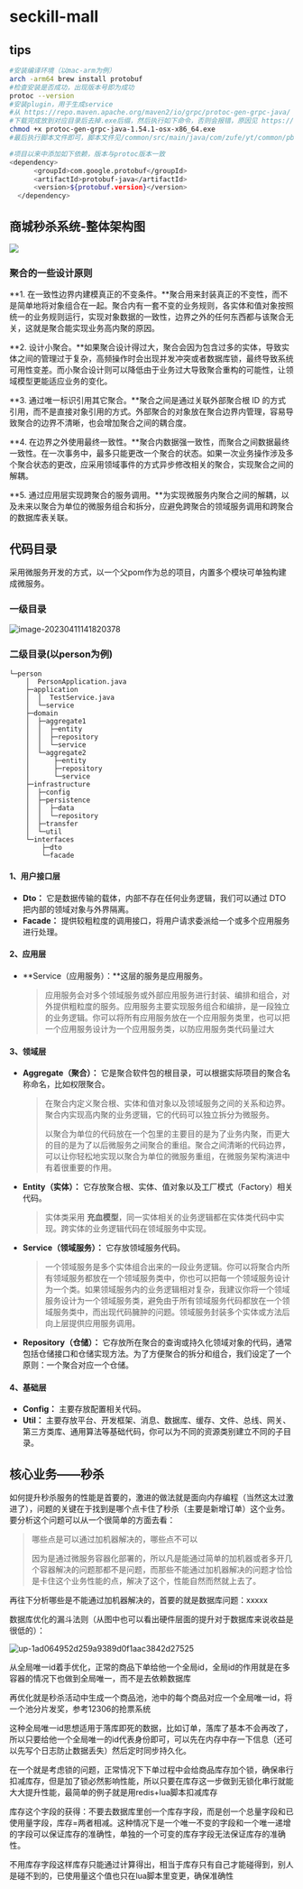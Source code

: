 # seckill-mall

## tips

```bash
#安装编译环境（以mac-arm为例）
arch -arm64 brew install protobuf
#检查安装是否成功，出现版本号即为成功
protoc --version
#安装plugin，用于生成service
#从 https://repo.maven.apache.org/maven2/io/grpc/protoc-gen-grpc-java/ 下载 protoc-gen-grpc-java-1.54.1-osx-x86_64.exe
#下载完成放到对应目录后去掉.exe后缀，然后执行如下命令，否则会报错，原因见 https://stackoverflow.com/questions/55023435/grpc-out-protoc-gen-grpc-plugin-failed-with-status-code-1-on-osx-java
chmod +x protoc-gen-grpc-java-1.54.1-osx-x86_64.exe
#最后执行脚本文件即可，脚本文件见/common/src/main/java/com/zufe/yt/common/pb/gen_code.sh

#项目以来中添加如下依赖，版本与protoc版本一致
<dependency>
      <groupId>com.google.protobuf</groupId>
      <artifactId>protobuf-java</artifactId>
      <version>${protobuf.version}</version>
  </dependency>
```

## 商城秒杀系统-整体架构图

![](https://typora-imagehost-1308499275.cos.ap-shanghai.myqcloud.com/mac/macimage-20230416203428539.png)

### 聚合的一些设计原则

**1. 在一致性边界内建模真正的不变条件。**聚合用来封装真正的不变性，而不是简单地将对象组合在一起。聚合内有一套不变的业务规则，各实体和值对象按照统一的业务规则运行，实现对象数据的一致性，边界之外的任何东西都与该聚合无关，这就是聚合能实现业务高内聚的原因。

**2. 设计小聚合。**如果聚合设计得过大，聚合会因为包含过多的实体，导致实体之间的管理过于复杂，高频操作时会出现并发冲突或者数据库锁，最终导致系统可用性变差。而小聚合设计则可以降低由于业务过大导致聚合重构的可能性，让领域模型更能适应业务的变化。

**3. 通过唯一标识引用其它聚合。**聚合之间是通过关联外部聚合根 ID 的方式引用，而不是直接对象引用的方式。外部聚合的对象放在聚合边界内管理，容易导致聚合的边界不清晰，也会增加聚合之间的耦合度。

**4. 在边界之外使用最终一致性。**聚合内数据强一致性，而聚合之间数据最终一致性。在一次事务中，最多只能更改一个聚合的状态。如果一次业务操作涉及多个聚合状态的更改，应采用领域事件的方式异步修改相关的聚合，实现聚合之间的解耦。

**5. 通过应用层实现跨聚合的服务调用。**为实现微服务内聚合之间的解耦，以及未来以聚合为单位的微服务组合和拆分，应避免跨聚合的领域服务调用和跨聚合的数据库表关联。

## 代码目录

采用微服务开发的方式，以一个父pom作为总的项目，内置多个模块可单独构建成微服务。

### 一级目录

![image-20230411141820378](https://typora-imagehost-1308499275.cos.ap-shanghai.myqcloud.com/2022-12/image-20230411141820378.png)

### 二级目录(以person为例)

```shell
└─person
    │  PersonApplication.java
    ├─application
    │  │  TestService.java
    │  └─service
    ├─domain
    │  ├─aggregate1
    │  │  ├─entity
    │  │  ├─repository
    │  │  └─service
    │  └─aggregate2
    │      ├─entity
    │      ├─repository
    │      └─service
    ├─infrastructure
    │  ├─config
    │  ├─persistence
    │  │  ├─data
    │  │  └─repository
    │  ├─transfer
    │  └─util
    └─interfaces
        ├─dto
        └─facade
```

#### 1、用户接口层

- **Dto：** 它是数据传输的载体，内部不存在任何业务逻辑，我们可以通过 DTO 把内部的领域对象与外界隔离。
- **Facade：** 提供较粗粒度的调用接口，将用户请求委派给一个或多个应用服务进行处理。

#### 2、应用层

- **Service（应用服务）：**这层的服务是应用服务。

  >应用服务会对多个领域服务或外部应用服务进行封装、编排和组合，对外提供粗粒度的服务。应用服务主要实现服务组合和编排，是一段独立的业务逻辑。你可以将所有应用服务放在一个应用服务类里，也可以把一个应用服务设计为一个应用服务类，以防应用服务类代码量过大

#### 3、领域层

- **Aggregate（聚合）：** 它是聚合软件包的根目录，可以根据实际项目的聚合名称命名，比如权限聚合。

  >在聚合内定义聚合根、实体和值对象以及领域服务之间的关系和边界。聚合内实现高内聚的业务逻辑，它的代码可以独立拆分为微服务。
  >
  >以聚合为单位的代码放在一个包里的主要目的是为了业务内聚，而更大的目的是为了以后微服务之间聚合的重组。聚合之间清晰的代码边界，可以让你轻松地实现以聚合为单位的微服务重组，在微服务架构演进中有着很重要的作用。

- **Entity（实体）：** 它存放聚合根、实体、值对象以及工厂模式（Factory）相关代码。

  >实体类采用 **充血模型**，同一实体相关的业务逻辑都在实体类代码中实现。跨实体的业务逻辑代码在领域服务中实现。

- **Service（领域服务）：** 它存放领域服务代码。

  >一个领域服务是多个实体组合出来的一段业务逻辑。你可以将聚合内所有领域服务都放在一个领域服务类中，你也可以把每一个领域服务设计为一个类。如果领域服务内的业务逻辑相对复杂，我建议你将一个领域服务设计为一个领域服务类，避免由于所有领域服务代码都放在一个领域服务类中，而出现代码臃肿的问题。领域服务封装多个实体或方法后向上层提供应用服务调用。

- **Repository（仓储）：** 它存放所在聚合的查询或持久化领域对象的代码，通常包括仓储接口和仓储实现方法。为了方便聚合的拆分和组合，我们设定了一个原则：一个聚合对应一个仓储。

#### 4、基础层

- **Config：** 主要存放配置相关代码。
- **Util：** 主要存放平台、开发框架、消息、数据库、缓存、文件、总线、网关、第三方类库、通用算法等基础代码，你可以为不同的资源类别建立不同的子目录。

## 核心业务——秒杀

如何提升秒杀服务的性能是首要的，激进的做法就是面向内存编程（当然这太过激进了），问题的关键在于找到是哪个点卡住了秒杀（主要是新增订单）这个业务。要分析这个问题可以从一个很简单的方面去看：

>哪些点是可以通过加机器解决的，哪些点不可以
>
>因为是通过微服务容器化部署的，所以凡是能通过简单的加机器或者多开几个容器解决的问题那都不是问题，而那些不能通过加机器解决的问题才恰恰是卡住这个业务性能的点，解决了这个，性能自然而然就上去了。

再往下分析哪些是不能通过加机器解决的，首要的就是数据库问题：xxxxx

数据库优化的漏斗法则（从图中也可以看出硬件层面的提升对于数据库来说收益是很低的）：

![up-1ad064952d259a9389d0f1aac3842d27525](https://typora-imagehost-1308499275.cos.ap-shanghai.myqcloud.com/2022-12/up-1ad064952d259a9389d0f1aac3842d27525.webp)

从全局唯一id着手优化，正常的商品下单给他一个全局id，全局id的作用就是在多容器的情况下也做到全局唯一，而不是去依赖数据库

再优化就是秒杀活动中生成一个商品池，池中的每个商品对应一个全局唯一id，将一个池分片发奖，参考12306的抢票系统

这种全局唯一id思想适用于落库即死的数据，比如订单，落库了基本不会再改了，所以只要给他一个全局唯一的id代表身份即可，可以先在内存中存一下信息（还可以先写个日志防止数据丢失）然后定时同步持久化。

在一个就是考虑锁的问题，正常情况下下单过程中会给商品库存加个锁，确保串行扣减库存，但是加了锁必然影响性能，所以只要在库存这一步做到无锁化串行就能大大提升性能，最简单的例子就是用redis+lua脚本扣减库存

库存这个字段的获得：不要去数据库里创一个库存字段，而是创一个总量字段和已使用量字段，库存=两者相减。这种情况下是一个唯一不变的字段和一个唯一递增的字段可以保证库存的准确性，单独的一个可变的库存字段无法保证库存的准确性。

不用库存字段这样库存只能通过计算得出，相当于库存只有自己才能碰得到，别人是碰不到的，已使用量这个值也只在lua脚本里变更，确保准确性
